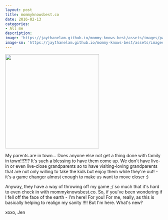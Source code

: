 ```yaml
---
layout: post
title: mommyknowsbest.co
date: 2016-02-13
categories:
- All me
description:
image: 'https://jaythanelam.github.io/mommy-knows-best/assets/images/parents.jpg'
image-sm: 'https://jaythanelam.github.io/mommy-knows-best/assets/images/parents.jpg'
---
```


<img src="https://jaythanelam.github.io/mommy-knows-best/assets/images/mommyknowsbestco-parents.jpeg" style="width: 300px;"/>

My parents are in town... Does anyone else not get a thing done with family in town!!!?!? It's such a blessing to have them come up. We don't have live-in or even live-close grandparents so to have visiting-loving grandparents that are not only willing to take the kids but enjoy them while they're out! - it's a game changer almost enough to make us want to move closer :)

Anyway, they have a way of throwing off my game ;/ so much that it's hard to even check in with mommyknowsbest.co. So, if you've been wondering if I fell off the face of the earth - I'm here! For you! For me, really, as this is basically helping to realign my sanity !!!! But I'm here. What's new?

xoxo,
Jen
